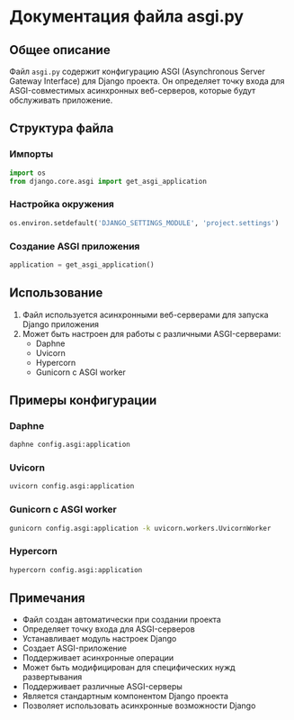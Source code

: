 # Документация файла asgi.py

## Общее описание
Файл `asgi.py` содержит конфигурацию ASGI (Asynchronous Server Gateway Interface) для Django проекта. Он определяет точку входа для ASGI-совместимых асинхронных веб-серверов, которые будут обслуживать приложение.

## Структура файла

### Импорты
```python
import os
from django.core.asgi import get_asgi_application
```

### Настройка окружения
```python
os.environ.setdefault('DJANGO_SETTINGS_MODULE', 'project.settings')
```

### Создание ASGI приложения
```python
application = get_asgi_application()
```

## Использование
1. Файл используется асинхронными веб-серверами для запуска Django приложения
2. Может быть настроен для работы с различными ASGI-серверами:
   - Daphne
   - Uvicorn
   - Hypercorn
   - Gunicorn с ASGI worker

## Примеры конфигурации

### Daphne
```bash
daphne config.asgi:application
```

### Uvicorn
```bash
uvicorn config.asgi:application
```

### Gunicorn с ASGI worker
```bash
gunicorn config.asgi:application -k uvicorn.workers.UvicornWorker
```

### Hypercorn
```bash
hypercorn config.asgi:application
```

## Примечания
- Файл создан автоматически при создании проекта
- Определяет точку входа для ASGI-серверов
- Устанавливает модуль настроек Django
- Создает ASGI-приложение
- Поддерживает асинхронные операции
- Может быть модифицирован для специфических нужд развертывания
- Поддерживает различные ASGI-серверы
- Является стандартным компонентом Django проекта
- Позволяет использовать асинхронные возможности Django 